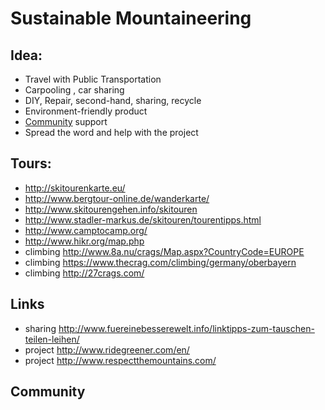 # Sustainable Mountaineering

## Idea:
* Travel with Public Transportation
* Carpooling , car sharing
* DIY, Repair, second-hand, sharing, recycle
* Environment-friendly product
* [Community](#Community) support
* Spread the word and help with the project

## Tours:
* http://skitourenkarte.eu/
* http://www.bergtour-online.de/wanderkarte/
* http://www.skitourengehen.info/skitouren
* http://www.stadler-markus.de/skitouren/tourentipps.html
* http://www.camptocamp.org/
* http://www.hikr.org/map.php
* climbing http://www.8a.nu/crags/Map.aspx?CountryCode=EUROPE
* climbing https://www.thecrag.com/climbing/germany/oberbayern
* climbing http://27crags.com/

## Links
* sharing http://www.fuereinebesserewelt.info/linktipps-zum-tauschen-teilen-leihen/
* project http://www.ridegreener.com/en/
* project http://www.respectthemountains.com/

## Community
